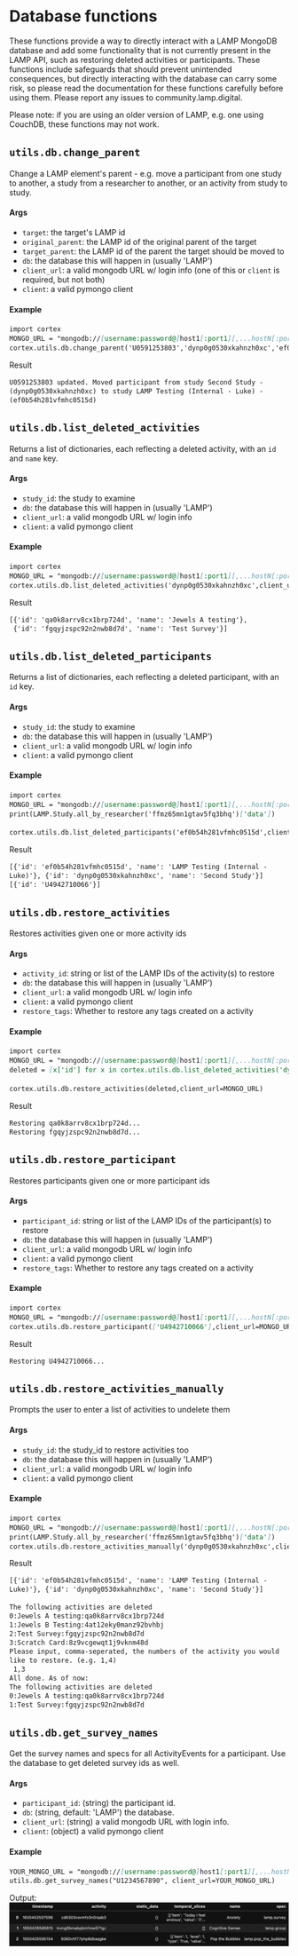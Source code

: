 # Database functions
These functions provide a way to directly interact with a LAMP MongoDB database and add some functionality that is not currently present in the LAMP API, such as restoring deleted activities or participants. These functions include safeguards that should prevent unintended consequences, but directly interacting with the database can carry some risk, so please read the documentation for these functions carefully before using them. Please report any issues to community.lamp.digital.

Please note: if you are using an older version of LAMP, e.g. one using CouchDB, these functions may not work.

## `utils.db.change_parent`
Change a LAMP element's parent - e.g. move a participant from one study to another, a study from a researcher to another, or an activity from study to study.

#### Args

- `target`: the target's LAMP id
- `original_parent`: the LAMP id of the original parent of the target
- `target_parent`: the LAMP id of the parent the target should be moved to
- `db`: the database this will happen in (usually 'LAMP')
- `client_url`: a valid mongodb URL w/ login info (one of this or `client` is required, but not both)
- `client`: a valid pymongo client

#### Example
```markdown
import cortex
MONGO_URL = "mongodb://[username:password@]host1[:port1][,...hostN[:portN]][/[defaultauthdb][?options]]"
cortex.utils.db.change_parent('U0591253803','dynp0g0530xkahnzh0xc','ef0b54h281vfmhc0515d',client_url=MONGO_URL)
```
Result
```
U0591253803 updated. Moved participant from study Second Study - (dynp0g0530xkahnzh0xc) to study LAMP Testing (Internal - Luke) - (ef0b54h281vfmhc0515d)
```

## `utils.db.list_deleted_activities`
Returns a list of dictionaries, each reflecting a deleted activity, with an `id` and `name` key.
#### Args

- `study_id`: the study to examine
- `db`: the database this will happen in (usually 'LAMP')
- `client_url`: a valid mongodb URL w/ login info
- `client`: a valid pymongo client

#### Example
```markdown
import cortex
MONGO_URL = "mongodb://[username:password@]host1[:port1][,...hostN[:portN]][/[defaultauthdb][?options]]"
cortex.utils.db.list_deleted_activities('dynp0g0530xkahnzh0xc',client_url=MONGO_URL)
```
Result
```
[{'id': 'qa0k8arrv8cx1brp724d', 'name': 'Jewels A testing'},
 {'id': 'fgqyjzspc92n2nwb8d7d', 'name': 'Test Survey'}]
```

## `utils.db.list_deleted_participants`
Returns a list of dictionaries, each reflecting a deleted participant, with an `id` key.
#### Args

- `study_id`: the study to examine
- `db`: the database this will happen in (usually 'LAMP')
- `client_url`: a valid mongodb URL w/ login info
- `client`: a valid pymongo client

#### Example
```markdown
import cortex
MONGO_URL = "mongodb://[username:password@]host1[:port1][,...hostN[:portN]][/[defaultauthdb][?options]]"
print(LAMP.Study.all_by_researcher('ffmz65mn1gtav5fq3bhq')['data'])

cortex.utils.db.list_deleted_participants('ef0b54h281vfmhc0515d',client_url=MONGO_URL)
```
Result
```
[{'id': 'ef0b54h281vfmhc0515d', 'name': 'LAMP Testing (Internal - Luke)'}, {'id': 'dynp0g0530xkahnzh0xc', 'name': 'Second Study'}]
[{'id': 'U4942710066'}]
```

## `utils.db.restore_activities`
Restores activities given one or more activity ids
#### Args

- `activity_id`: string or list of the LAMP IDs of the activity(s) to restore
- `db`: the database this will happen in (usually 'LAMP')
- `client_url`: a valid mongodb URL w/ login info
- `client`: a valid pymongo client
- `restore_tags`: Whether to restore any tags created on a activity

#### Example
```markdown
import cortex
MONGO_URL = "mongodb://[username:password@]host1[:port1][,...hostN[:portN]][/[defaultauthdb][?options]]"
deleted = [x['id'] for x in cortex.utils.db.list_deleted_activities('dynp0g0530xkahnzh0xc',client_url=MONGO_URL)]

cortex.utils.db.restore_activities(deleted,client_url=MONGO_URL)
```
Result
```
Restoring qa0k8arrv8cx1brp724d...
Restoring fgqyjzspc92n2nwb8d7d...
```


## `utils.db.restore_participant`
Restores participants given one or more participant ids
#### Args

- `participant_id`: string or list of the LAMP IDs of the participant(s) to restore
- `db`: the database this will happen in (usually 'LAMP')
- `client_url`: a valid mongodb URL w/ login info
- `client`: a valid pymongo client
- `restore_tags`: Whether to restore any tags created on a activity

#### Example
```markdown
import cortex
MONGO_URL = "mongodb://[username:password@]host1[:port1][,...hostN[:portN]][/[defaultauthdb][?options]]"
cortex.utils.db.restore_participant(['U4942710066'],client_url=MONGO_URL)
```
Result
```
Restoring U4942710066...
```

## `utils.db.restore_activities_manually`
Prompts the user to enter a list of activities to undelete them

#### Args

- `study_id`: the study_id to restore activities too
- `db`: the database this will happen in (usually 'LAMP')
- `client_url`: a valid mongodb URL w/ login info
- `client`: a valid pymongo client

#### Example
```markdown
import cortex
MONGO_URL = "mongodb://[username:password@]host1[:port1][,...hostN[:portN]][/[defaultauthdb][?options]]"
print(LAMP.Study.all_by_researcher('ffmz65mn1gtav5fq3bhq')['data'])
cortex.utils.db.restore_activities_manually('dynp0g0530xkahnzh0xc',client_url=MONGO_URL)
```
Result
```
[{'id': 'ef0b54h281vfmhc0515d', 'name': 'LAMP Testing (Internal - Luke)'}, {'id': 'dynp0g0530xkahnzh0xc', 'name': 'Second Study'}]

The following activities are deleted
0:Jewels A testing:qa0k8arrv8cx1brp724d
1:Jewels B Testing:4at12eky0manz92bvhbj
2:Test Survey:fgqyjzspc92n2nwb8d7d
3:Scratch Card:8z9vcgewqt1j9vknm48d
Please input, comma-seperated, the numbers of the activity you would like to restore. (e.g. 1,4)
 1,3
All done. As of now:
The following activities are deleted
0:Jewels A testing:qa0k8arrv8cx1brp724d
1:Test Survey:fgqyjzspc92n2nwb8d7d
```

## `utils.db.get_survey_names`
Get the survey names and specs for all ActivityEvents for a participant. Use the database to get deleted survey ids as well.

#### Args

- `participant_id`: (string) the participant id.
- `db`: (string, default: 'LAMP') the database.
- `client_url`: (string) a valid mongodb URL with login info.
- `client`: (object) a valid pymongo client

#### Example

```markdown
YOUR_MONGO_URL = "mongodb://[username:password@]host1[:port1][,...hostN[:portN]][/[defaultauthdb][?options]]"
utils.db.get_survey_names("U1234567890", client_url=YOUR_MONGO_URL)
```
Output:
![](assets/db_activity_names.png)
